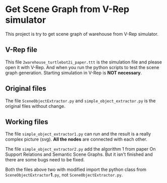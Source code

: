 # Get Scene Graph from V-Rep simulator

This project is try to get scene graph of warehouse from V-Rep simulator. 

## V-Rep file
This file `2warehouse_turtlebot2i_paper.ttt` is the simulation file and please open it with V-Rep. And when you run the python scripts to test the scene graph generation. Starting simulation in V-Rep is **NOT necessary**.

## Original files
The file `SceneObjectExtractor.py` and `simple_object_extractor.py` is the original files without change.


## Working files
The file `simple_object_extractor1.py` can run and the result is a really complex picture (svg). **All the nodes** are connected with each other.

The file `simple_object_extractor2.py` add the algorithm 1 from paper On Support Relations and Semantic Scene Graphs. But it isn't finished and there are some bugs need to be fixed.

Both the files above two with modified import the python class from `SceneObjectExtractor`**1**`.py`, not `SceneObjectExtractor.py`.
                   


